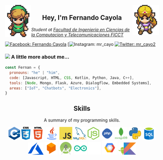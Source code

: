 <img align='left' src='https://github.com/fernanCayoC/fernanCayoC/blob/main/sprites/LinkFront_Beat.gif' width='17%'>  
<img align='right' src='https://github.com/fernanCayoC/fernanCayoC/blob/main/sprites/zelda.gif' width='17%'>  
<h2 align="center"> Hey, I'm Fernando Cayola  </h2>
<p><em>Student at  <a href="https://www.facebook.com/FICCTUAGRMOFICIAL"> Facultad de Ingenieria en Ciencias de la Computacion y Telecomunicaciones FICCT</a>
</em></p>

[![Facebook: Fernando Cayola](https://img.shields.io/twitter/follow/Fernando?logo=Facebook&style=social)](https://www.facebook.com/profile.php?id=100007576156975)
[![Instagram: mr_cayo](https://img.shields.io/badge/-@mr_cayo2-1ca0f1?style=social&logo=instagram&link=https://www.instagram.com/mr_cayo/?hl=es)
[![Twitter: mr_cayo2](https://img.shields.io/twitter/follow/mr_cayo2?style=social)](https://twitter.com/mr_cayo2)

### <img src="https://media.giphy.com/media/XabhIre57HUM8/giphy.gif" width="80">  A little more about me... 
 
```javascript
const Fernan = {
  pronouns: "he" | "him",
  code: [Javascript, HTML, CSS, Kotlin, Python, Java, C++], 
  tools: [Node, Mongo, Flask, Azure, Dialogflow, Embedded Systems],
  areas: ["IoT", "Chatbots", "Electronics"],
}
```
<h2 align="center">Skills</h2>
<p align="center">A summary of my programming skills.</p>

<p align="center">
  <img src='https://github.com/fernanCayoC/fernanCayoC/blob/main/skills/cpp.png' height='42px'/>
  <img src='https://github.com/fernanCayoC/fernanCayoC/blob/main/skills/css.png' height='42px'/>
  <img src='https://github.com/fernanCayoC/fernanCayoC/blob/main/skills/html.png' height='42px'/>
  <img src='https://github.com/fernanCayoC/fernanCayoC/blob/main/skills/java.png' height='42px'/>
  <img src='https://github.com/fernanCayoC/fernanCayoC/blob/main/skills/javascript.jpg' height='42px'/>
  <img src='https://github.com/fernanCayoC/fernanCayoC/blob/main/skills/mysql.png' height='42px'/>
  <img src='https://github.com/fernanCayoC/fernanCayoC/blob/main/skills/nodejs.png' height='42px'/>
  <img src='https://github.com/fernanCayoC/fernanCayoC/blob/main/skills/php.png' height='42px'/>
  <img src='https://github.com/fernanCayoC/fernanCayoC/blob/main/skills/mongo.png' height='42px'/>
  <img src='https://github.com/fernanCayoC/fernanCayoC/blob/main/skills/python.png' height='42px'/>
  <img src='https://github.com/fernanCayoC/fernanCayoC/blob/main/skills/sql.png' height='42px'/>
  <img src='https://github.com/fernanCayoC/fernanCayoC/blob/main/skills/pngwing.com.png' height='40px'/>
  <img src='https://github.com/fernanCayoC/fernanCayoC/blob/main/skills/Dialogflow.pnp.png' height='42px'/>
  <img src='https://github.com/fernanCayoC/fernanCayoC/blob/main/skills/Android%20Studio.png' height='42px'/>
  <img src='https://github.com/fernanCayoC/fernanCayoC/blob/main/skills/Arduino.png' height='42px'/>
  <img src='https://github.com/fernanCayoC/fernanCayoC/blob/main/skills/Github.png' height='42px'/>
  <img src='https://github.com/fernanCayoC/fernanCayoC/blob/main/skills/Google%20Cloud.png' height='46px'/>
  <img src='https://github.com/fernanCayoC/fernanCayoC/blob/main/skills/Kotlin.png' height='40px'/>
</p>
